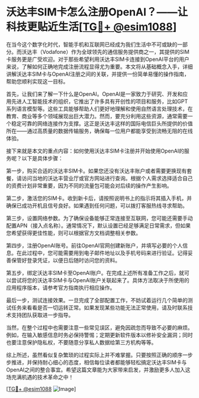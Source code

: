 # 沃达丰SIM卡怎么注册OpenAI？——让科技更贴近生活[[TG💪+ @esim1088](https://t.me/s/esim1088)]

在当今这个数字化时代，智能手机和互联网已经成为我们生活中不可或缺的一部分。而沃达丰（Vodafone）作为全球领先的通信服务提供商之一，其提供的SIM卡服务更是广受欢迎。对于那些希望利用沃达丰SIM卡连接到OpenAI平台的用户来说，了解如何正确地完成注册流程显得尤为重要。本文将从基础概念入手，详细讲解沃达丰SIM卡与OpenAI注册之间的关联，并提供一份简单易懂的操作指南，帮助您顺利实现这一目标。

首先，让我们来了解一下什么是OpenAI。OpenAI是一家致力于研究、开发和应用先进人工智能技术的组织，它推出了许多具有开创性的项目和服务，比如GPT系列语言模型等。这些工具能够帮助人们更好地理解和使用自然语言处理技术，在教育、商业等多个领域展现出巨大潜力。然而，要充分利用这些资源，通常需要一个稳定可靠的网络连接作为支撑。这正是沃达丰这样的国际电信巨头所提供的价值所在——通过高质量的数据传输服务，确保每一位用户都能享受到流畅无阻的在线体验。

接下来就是本文的重点内容：如何使用沃达丰SIM卡注册并开始使用OpenAI的服务呢？以下是具体步骤：

第一步，购买合适的沃达丰SIM卡。如果您还没有沃达丰账户或者需要更换现有套餐，请访问当地的沃达丰营业厅或官方网站进行查询。根据个人需求选择适合自己的资费计划非常重要，因为不同的流量包可能会对后续的操作产生影响。

第二步，激活您的SIM卡。收到新卡后，请按照说明书上的指示将其插入手机，并确保已成功开机且信号良好。如果遇到任何问题，可以拨打客服热线寻求帮助。

第三步，设置网络参数。为了确保设备能够正常连接至互联网，您可能还需要手动配置APN（接入点名称）。通常情况下，默认设置已经足够满足日常需求，但如果您希望获得更佳性能，则可以根据官方文档调整相关参数。

第四步，注册OpenAI账号。前往OpenAI官网创建新账户，并填写必要的个人信息。在此过程中，您可能需要用到电子邮件地址以及手机号码来进行验证。记得妥善保管好登录凭证，以便日后随时访问您的资料。

第五步，绑定沃达丰SIM卡至OpenAI账户。在完成上述所有准备工作之后，就可以尝试将您的沃达丰SIM卡与OpenAI账户关联起来了。具体方法取决于所使用的应用程序版本，请参考官方指南执行相应操作。

最后一步，测试连接效果。一旦完成了全部配置工作，不妨试着运行几个简单的测试任务来看看是否一切运转正常。如果发现某些功能无法正常使用，请及时联系技术支持团队获取进一步指导。

当然，在整个过程中也需要注意一些常见误区，避免因疏忽而导致不必要的麻烦。例如，在输入敏感信息时务必保持警惕；定期更新软件版本以修补安全漏洞；同时也要注意保护隐私权，不要随意分享私人数据给第三方机构等等。

综上所述，虽然看似复杂繁琐的过程实际上并不难掌握。只要按照正确的顺序一步步推进，并保持耐心细心的态度，相信每位读者都能够轻松搞定沃达丰SIM卡与OpenAI之间的整合事宜。希望这篇文章能为大家带来启发，并激励更多人加入这场充满机遇的技术革命之中！

[[TG💪+ @esim1088](https://t.me/s/esim1088) ![Image](https://i.postimg.cc/4NQfJmqS/Snipaste-2025-05-13-00-14-12.png)]